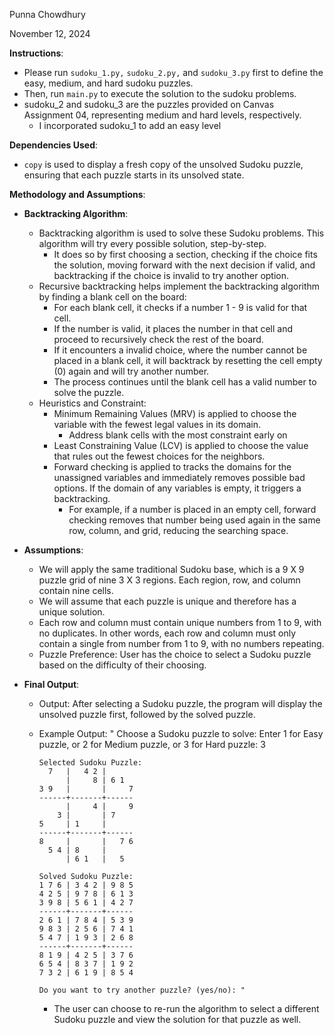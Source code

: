 Punna Chowdhury

November 12, 2024


**Instructions**:
- Please run `sudoku_1.py,` `sudoku_2.py,` and `sudoku_3.py` first to define the easy, medium, and hard sudoku puzzles. 
- Then, run `main.py` to execute the solution to the sudoku problems. 
- sudoku_2 and sudoku_3 are the puzzles provided on Canvas Assignment 04, representing medium and hard levels, respectively.
  - I incorporated sudoku_1 to add an easy level

**Dependencies Used**:
- `copy` is used to display a fresh copy of the unsolved Sudoku puzzle, ensuring that each puzzle starts in its unsolved state. 

**Methodology and Assumptions**:
- **Backtracking Algorithm**:
  - Backtracking algorithm is used to solve these Sudoku problems. This algorithm will try every possible solution, step-by-step. 
    - It does so by first choosing a section, checking if the choice fits the solution, moving forward with the next decision if valid, and backtracking if the choice is invalid to try another option.
  - Recursive backtracking helps implement the backtracking algorithm by finding a blank cell on the board:
    - For each blank cell, it checks if a number 1 - 9 is valid for that cell.
    - If the number is valid, it places the number in that cell and proceed to recursively check the rest of the board.
    - If it encounters a invalid choice, where the number cannot be placed in a blank cell, it will backtrack by resetting the cell empty (0) again and will try another number.
    - The process continues until the blank cell has a valid number to solve the puzzle.  
  - Heuristics and Constraint:
    - Minimum Remaining Values (MRV) is applied to choose the variable with the fewest legal values in its domain. 
      - Address blank cells with the most constraint early on 
    - Least Constraining Value (LCV) is applied to choose the value that rules out the fewest choices for the neighbors.
    - Forward checking is applied to tracks the domains for the unassigned variables and immediately removes possible bad options. If the domain of any variables is empty, it triggers a backtracking. 
      - For example, if a number is placed in an empty cell, forward checking removes that number being used again in the same row, column, and grid, reducing the searching space. 

- **Assumptions**:
  - We will apply the same traditional Sudoku base, which is a 9 X 9 puzzle grid of nine 3 X 3 regions. Each region, row, and column contain nine cells. 
  - We will assume that each puzzle is unique and therefore has a unique solution. 
  - Each row and column must contain unique numbers from 1 to 9, with no duplicates. In other words, each row and column must only contain a single from number from 1 to 9, with no numbers repeating.
  - Puzzle Preference: User has the choice to select a Sudoku puzzle based on the difficulty of their choosing. 
- **Final Output**:
  - Output: After selecting a Sudoku puzzle, the program will display the unsolved puzzle first, followed by the solved puzzle.
  - Example Output:
      " Choose a Sudoku puzzle to solve:
        Enter 1 for Easy puzzle,
        or 2 for Medium puzzle,
        or 3 for Hard puzzle: 3

        Selected Sudoku Puzzle:
          7   |   4 2 |       
              |     8 | 6 1   
        3 9   |       |     7 
        ------+-------+------
              |     4 |     9 
            3 |       | 7     
        5     | 1     |       
        ------+-------+------
        8     |       |   7 6 
          5 4 | 8     |       
              | 6 1   |   5   

        Solved Sudoku Puzzle:
        1 7 6 | 3 4 2 | 9 8 5 
        4 2 5 | 9 7 8 | 6 1 3 
        3 9 8 | 5 6 1 | 4 2 7 
        ------+-------+------
        2 6 1 | 7 8 4 | 5 3 9 
        9 8 3 | 2 5 6 | 7 4 1 
        5 4 7 | 1 9 3 | 2 6 8 
        ------+-------+------
        8 1 9 | 4 2 5 | 3 7 6 
        6 5 4 | 8 3 7 | 1 9 2 
        7 3 2 | 6 1 9 | 8 5 4 

        Do you want to try another puzzle? (yes/no): " 
    - The user can choose to re-run the algorithm to select a different Sudoku puzzle and view the solution for that puzzle as well.
